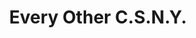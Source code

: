 ---
inv_num: 2007-004
add_credit:
url: 2007-004-every-other-csny
title: Every Other C.S.N.Y.
year: '2007'
display_year: '2007'
medium: Pen on paper.
dims:
pitch: "​Every single possible combination of CSNY."
ps:
live_url:
youtube:
related_code:
subheading:
download:
commission:
layout: things-i-made
---